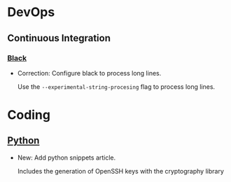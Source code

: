 # DevOps

## Continuous Integration

### [Black](black.md)

* Correction: Configure black to process long lines.

    Use the `--experimental-string-procesing` flag to process long lines.

# Coding

## [Python](python.md)

* New: Add python snippets article.

    Includes the generation of OpenSSH keys with the cryptography library

